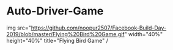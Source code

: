 # Auto-Driver-Game

img src="https://github.com/noopur2507/Facebook-Build-Day-2019/blob/master/Flying%20Bird%20Game.gif" width="40%" height="40%" title="Flying Bird Game" /
